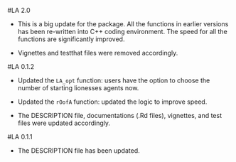 #LA 2.0

* This is a big update for the package. All the functions in earlier versions has been re-written into C++ coding environment. The speed for all the functions are significantly improved.

* Vignettes and testthat files were removed accordingly.


#LA 0.1.2

* Updated the `LA_opt` function: users have the option to choose the number of starting lionesses agents now.

* Updated the `rOofA` function: updated the logic to improve speed.

* The DESCRIPTION file, documentations (.Rd files), vignettes, and test files were updated accordingly.

#LA 0.1.1

* The DESCRIPTION file has been updated.
